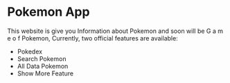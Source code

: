 # Pokemon App

This website is give you Information about Pokemon and soon will be G a m e o f Pokemon,
Currently, two official features are available:

- Pokedex
- Search Pokemon
- All Data Pokemon
- Show More Feature
